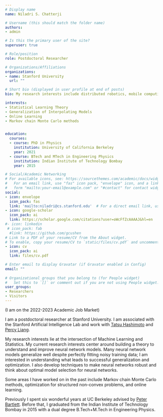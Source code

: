 ```yaml
---
# Display name
name: Niladri S. Chatterji

# Username (this should match the folder name)
authors:
- admin

# Is this the primary user of the site?
superuser: true

# Role/position
role: Postdoctoral Researcher

# Organizations/Affiliations
organizations:
- name: Stanford University
  url: ""

# Short bio (displayed in user profile at end of posts)
bio: My research interests include distributed robotics, mobile computing and programmable matter.

interests:
- Statistical Learning Theory
- Generalization of Interpolating Models
- Online Learning
- Markov chain Monte Carlo methods


education:
  courses:
  - course: PhD in Physics
    institution: University of California Berkeley
    year: 2021
  - course: BTech and MTech in Engineering Physics
    institution: Indian Institute of Technology Bombay
    year: 2015

# Social/Academic Networking
# For available icons, see: https://sourcethemes.com/academic/docs/widgets/#icons
#   For an email link, use "fas" icon pack, "envelope" icon, and a link in the
#   form "mailto:your-email@example.com" or "#contact" for contact widget.
social:
- icon: envelope
  icon_pack: fas
  link: 'mailto:niladri@cs.stanford.edu'  # For a direct email link, use "mailto:test@example.org".
- icon: google-scholar
  icon_pack: ai
  link: https://scholar.google.com/citations?user=oWcFfZcAAAAJ&hl=en
#- icon: linkedin
 # icon_pack: fab
  #link: https://github.com/gcushen
# Link to a PDF of your resume/CV from the About widget.
# To enable, copy your resume/CV to `static/files/cv.pdf` and uncomment the lines below.  
- icon: cv
  icon_pack: ai
  link: files/cv.pdf

# Enter email to display Gravatar (if Gravatar enabled in Config)
email: ""
  
# Organizational groups that you belong to (for People widget)
#   Set this to `[]` or comment out if you are not using People widget.  
user_groups:
- Researchers
- Visitors
---
```


(I am on the 2022-2023 Academic Job Market)

I am a postdoctoral researcher at Stanford University. I am associated with the Stanford Artificial Intelligence Lab and work with <a href="https://thashim.github.io/" target="_blank">Tatsu Hashimoto</a> and <a href="https://cs.stanford.edu/~pliang/" target="_blank">Percy Liang</a>. 

My research interests lie at the intersection of Machine Learning and Statistics. My current research interests center around building a theory to understand and improve neural network models. Many neural network models generalize well despite perfectly fitting noisy training data; I am interested in understanding what leads to successful generalization and optimization. I also develop techniques to make neural networks robust and think about optimal model selection for neural networks.

Some areas I have worked on in the past include Markov chain Monte Carlo methods, optimization for structured non-convex problems, and online learning.


Previously I spent six wonderful years at UC Berkeley advised by <a href="https://www.stat.berkeley.edu/~bartlett/" target="_blank">Peter Bartlett</a>. Before that, I graduated from the Indian Institute of Technology Bombay in 2015 with a dual degree B.Tech+M.Tech in Engineering Physics.